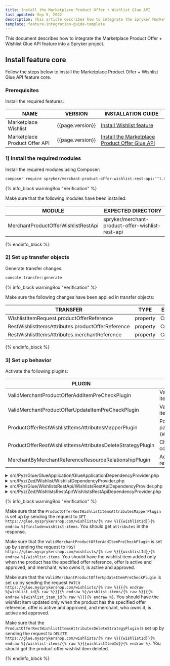 ```yaml
---
title: Install the Marketplace Product Offer + Wishlist Glue API
last_updated: Sep 5, 2022
description: This article describes how to integrate the Spryker Marketplace Product Offer + Wishlist Glue API feature into a Spryker Marketplace project.
template: feature-integration-guide-template
---
```


This document describes how to integrate the Marketplace Product Offer + Wishlist Glue API feature into a Spryker project.

## Install feature core

Follow the steps below to install the Marketplace Product Offer + Wishlist Glue API feature core.

### Prerequisites

Install the required features:

| NAME | VERSION | INSTALLATION GUIDE |
|-|-|-|
| Marketplace Wishlist | {{page.version}} |[Install Wishlist feature](/docs/pbc/all/shopping-list-and-wishlist/{{page.version}}/marketplace/install-and-upgrade/install-features/install-the-marketplace-wishlist-feature.html) |
| Marketplace Product Offer API    | {{page.version}}  | [Install the Marketplace Product Offer Glue API](/docs/pbc/all/offer-management/{{page.version}}/marketplace/install-and-upgrade/install-glue-api/install-the-marketplace-product-offer-glue-api.html) |

### 1) Install the required modules

Install the required modules using Composer:

```bash
composer require spryker/merchant-product-offer-wishlist-rest-api:"^1.0.0" --update-with-dependencies
```

{% info_block warningBox "Verification" %}

Make sure that the following modules have been installed:

| MODULE | EXPECTED DIRECTORY |
|-|-|
| MerchantProductOfferWishlistRestApi | spryker/merchant-product-offer-wishlist-rest-api |

{% endinfo_block %}

### 2) Set up transfer objects

Generate transfer changes:

```bash
console transfer:generate
```

{% info_block warningBox "Verification" %}

Make sure the following changes have been applied in transfer objects:

| TRANSFER | TYPE | EVENT | PATH |
|-|-|-|-|
| WishlistItemRequest.productOfferReference  | property | Created | src/Generated/Shared/Transfer/WishlistItemRequestTransfer |
| RestWishlistItemsAttributes.productOfferReference  | property | Created | src/Generated/Shared/Transfer/RestWishlistItemsAttributesTransfer |
| RestWishlistItemsAttributes.merchantReference  | property | Created | src/Generated/Shared/Transfer/RestWishlistItemsAttributesTransfer |

{% endinfo_block %}

### 3) Set up behavior

Activate the following plugins:

| PLUGIN   | SPECIFICATION    | PREREQUISITES | NAMESPACE    |
|-------------|-------------|---------------|-----------------|
| ValidMerchantProductOfferAddItemPreCheckPlugin                   | Validates merchant product offer in a wishlist item before the add item operation is executed.                                                  |               | Spryker\Zed\MerchantProductOfferWishlist\Communication\Plugin\Wishlist |
| ValidMerchantProductOfferUpdateItemPreCheckPlugin                | Validates merchant product offer in a wishlist item before the update item operation is executed.                                               |               | Spryker\Zed\MerchantProductOfferWishlist\Communication\Plugin\Wishlist |
| ProductOfferRestWishlistItemsAttributesMapperPlugin              | Populates `RestWishlistItemsAttributes.id` with the following pattern: `{WishlistItem.sku}_{WishlistItemTransfer.productOfferReference}`. |               | Spryker\Glue\MerchantProductOfferWishlistRestApi\Plugin\Wishlist       |
| ProductOfferRestWishlistItemsAttributesDeleteStrategyPlugin      | Checks if the requested wishlist item exists in the wishlist item collection.                                                             |               | Spryker\Zed\MerchantProductOfferWishlistRestApi\Communication\Plugin   |
| MerchantByMerchantReferenceResourceRelationshipPlugin            | Adds `merchants` resources as a relationship by the  merchant references in the attributes.                                                      |               | Spryker\Glue\MerchantsRestApi\Plugin\GlueApplication                   |

<details><summary>src/Pyz/Glue/GlueApplication/GlueApplicationDependencyProvider.php</summary>

```php
<?php

namespace Pyz\Glue\GlueApplication;

use Spryker\Glue\GlueApplication\GlueApplicationDependencyProvider as SprykerGlueApplicationDependencyProvider;
use Spryker\Glue\MerchantsRestApi\Plugin\GlueApplication\MerchantByMerchantReferenceResourceRelationshipPlugin;
use Spryker\Glue\GlueApplicationExtension\Dependency\Plugin\ResourceRelationshipCollectionInterface;
use Spryker\Glue\WishlistsRestApi\WishlistsRestApiConfig;

class GlueApplicationDependencyProvider extends SprykerGlueApplicationDependencyProvider
{
    /**
     * @param \Spryker\Glue\GlueApplicationExtension\Dependency\Plugin\ResourceRelationshipCollectionInterface $resourceRelationshipCollection
     *
     * @return \Spryker\Glue\GlueApplicationExtension\Dependency\Plugin\ResourceRelationshipCollectionInterface
     */
    protected function getResourceRelationshipPlugins(
        ResourceRelationshipCollectionInterface $resourceRelationshipCollection
    ): ResourceRelationshipCollectionInterface {
        $resourceRelationshipCollection->addRelationship(
            WishlistsRestApiConfig::RESOURCE_WISHLIST_ITEMS,
            new MerchantByMerchantReferenceResourceRelationshipPlugin()
        );

        return $resourceRelationshipCollection;
    }
}
```

</details>

<details><summary>src/Pyz/Zed/Wishlist/WishlistDependencyProvider.php</summary>

```php
<?php
namespace Pyz\Zed\Wishlist;

use Spryker\Zed\MerchantProductOfferWishlist\Communication\Plugin\Wishlist\ValidMerchantProductOfferAddItemPreCheckPlugin;
use Spryker\Zed\MerchantProductOfferWishlist\Communication\Plugin\Wishlist\ValidMerchantProductOfferUpdateItemPreCheckPlugin;
use Spryker\Zed\Wishlist\WishlistDependencyProvider as SprykerWishlistDependencyProvider;

class WishlistDependencyProvider extends SprykerWishlistDependencyProvider
{
    /**
     * @return array<\Spryker\Zed\WishlistExtension\Dependency\Plugin\AddItemPreCheckPluginInterface>
     */
    protected function getAddItemPreCheckPlugins(): array
    {
        return [
            new ValidMerchantProductOfferAddItemPreCheckPlugin(),
        ];
    }

    /**
     * @return array<\Spryker\Zed\WishlistExtension\Dependency\Plugin\UpdateItemPreCheckPluginInterface>
     */
    protected function getUpdateItemPreCheckPlugins(): array
    {
        return [
            new ValidMerchantProductOfferUpdateItemPreCheckPlugin(),
        ];
    }

}
```

</details>

<details><summary>src/Pyz/Glue/WishlistsRestApi/WishlistsRestApiDependencyProvider.php</summary>

```php
<?php

namespace Pyz\Glue\WishlistsRestApi;

use Spryker\Glue\MerchantProductOfferWishlistRestApi\Plugin\Wishlist\ProductOfferRestWishlistItemsAttributesMapperPlugin;
use Spryker\Glue\WishlistsRestApi\WishlistsRestApiDependencyProvider as SprykerWishlistsRestApiDependencyProvider;

class WishlistsRestApiDependencyProvider extends SprykerWishlistsRestApiDependencyProvider
{
    /**
     * @return array<\Spryker\Glue\WishlistsRestApiExtension\Dependency\Plugin\RestWishlistItemsAttributesMapperPluginInterface>
     */
    protected function getRestWishlistItemsAttributesMapperPlugins(): array
    {
        return [
            new ProductOfferRestWishlistItemsAttributesMapperPlugin(),
        ];
    }
}
```

</details>

<details><summary>src/Pyz/Zed/WishlistsRestApi/WishlistsRestApiDependencyProvider.php</summary>

```php
<?php
namespace Pyz\Zed\WishlistsRestApi;

use Spryker\Zed\MerchantProductOfferWishlistRestApi\Communication\Plugin\ProductOfferRestWishlistItemsAttributesDeleteStrategyPlugin;
use Spryker\Zed\WishlistsRestApi\WishlistsRestApiDependencyProvider as SprykerWishlistsRestApiDependencyProvider;

class WishlistsRestApiDependencyProvider extends SprykerWishlistsRestApiDependencyProvider
{
    /**
     * @return array<\Spryker\Zed\WishlistsRestApiExtension\Dependency\Plugin\RestWishlistItemsAttributesDeleteStrategyPluginInterface>
     */
    protected function getRestWishlistItemsAttributesDeleteStrategyPlugins(): array
    {
        return [
            new ProductOfferRestWishlistItemsAttributesDeleteStrategyPlugin(),
        ];
    }
}
```

</details>

{% info_block warningBox "Verification" %}

Make sure that the `ProductOfferRestWishlistItemsAttributesMapperPlugin` is set up by sending the request to `GET https://glue.mysprykershop.com/wishlists/{% raw %}{{wishlistId}}{% endraw %}?include=wishlist-items`. You should get `attributes` in the response.

Make sure that the `ValidMerchantProductOfferAddItemPreCheckPlugin` is set up by sending the request to `POST https://glue.mysprykershop.com/wishlists/{% raw %}{{wishlistId}}{% endraw %}/wishlist-items`. You should have the wishlist item added only when the product has the specified offer reference, offer is active and approved, and merchant, who owns it, is active and approved.

Make sure that the `ValidMerchantProductOfferUpdateItemPreCheckPlugin` is set up by sending the request `PATCH https://glue.mysprykershop.com/wishlists/{% raw %}{{{% endraw %}wishlist_id{% raw %}}}{% endraw %}/wishlist-items/{% raw %}{{{% endraw %}wishlist_item_id{% raw %}}}{% endraw %}`. You should have the wishlist item updated only when the product has the specified offer reference, offer is active and approved, and merchant, who owns it, is active and approved.

Make sure that the `ProductOfferRestWishlistItemsAttributesDeleteStrategyPlugin` is set up by sending the request to `DELETE https://glue.mysprykershop.com/wishlists/{% raw %}{{wishlistId}}{% endraw %}/wishlist-items/{% raw %}{{wishlistItemId}}{% endraw %}`. You should get the product offer wishlist item deleted.

{% endinfo_block %}
